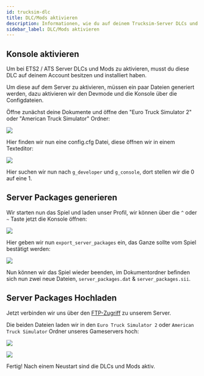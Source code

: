 ```yaml
---
id: trucksim-dlc
title: DLC/Mods aktivieren
description: Informationen, wie du auf deinem Trucksim-Server DLCs und Mods aktivierst
sidebar_label: DLC/Mods aktivieren
---
```


## Konsole aktivieren

Um bei ETS2 / ATS Server DLCs und Mods zu aktivieren, musst du diese DLC auf deinem Account besitzen und installiert haben.

Um diese auf dem Server zu aktivieren, müssen ein paar Dateien generiert werden, dazu aktivieren wir den Devmode und die Konsole über die Configdateien.

Öffne zunächst deine Dokumente und öffne den "Euro Truck Simulator 2" oder "American Truck Simulator" Ordner:

![](https://screensaver01.zap-hosting.com/index.php/s/tD6oWBabHbQT8ox/preview)

Hier finden wir nun eine config.cfg Datei, diese öffnen wir in einem Texteditor:

![](https://screensaver01.zap-hosting.com/index.php/s/85YWmD3ZYjwKJCt/preview)

Hier suchen wir nun nach `g_developer` und `g_console`, dort stellen wir die 0 auf eine 1.

## Server Packages generieren

Wir starten nun das Spiel und laden unser Profil, wir können über die `^` oder `~` Taste jetzt die Konsole öffnen:

![](https://screensaver01.zap-hosting.com/index.php/s/GMm2BJzJ39fZtY2/preview)

Hier geben wir nun `export_server_packages` ein, das Ganze sollte vom Spiel bestätigt werden:

![](https://screensaver01.zap-hosting.com/index.php/s/TpsqKad3wW6ptKD/preview)

Nun können wir das Spiel wieder beenden, im Dokumentordner befinden sich nun zwei neue Dateien, `server_packages.dat` & `server_packages.sii`.

## Server Packages Hochladen

Jetzt verbinden wir uns über den [FTP-Zugriff](gameserver-ftpaccess.md) zu unserem Server.

Die beiden Dateien laden wir in den `Euro Truck Simulator 2` oder `American Truck Simulator` Ordner unseres Gameservers hoch:

![](https://screensaver01.zap-hosting.com/index.php/s/ncNABqLSS5ksJx3/preview)

![](https://screensaver01.zap-hosting.com/index.php/s/dsspM5o7GN8YiJN/preview)

Fertig! Nach einem Neustart sind die DLCs und Mods aktiv.

